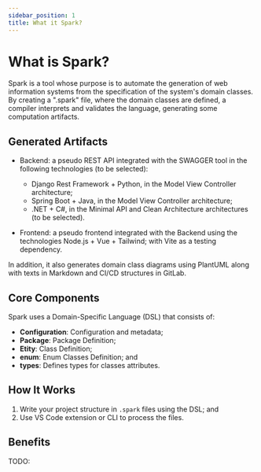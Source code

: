 ```yaml
---
sidebar_position: 1
title: What it Spark?
---
```


# What is Spark?

Spark is a tool whose purpose is to automate the generation of web information systems from the specification of the system's domain classes. By creating a ".spark" file, where the domain classes are defined, a compiler interprets and validates the language, generating some computation artifacts.

## Generated Artifacts

- Backend: a pseudo REST API integrated with the SWAGGER tool in the following technologies (to be selected):
    - Django Rest Framework + Python, in the Model View Controller architecture;
    - Spring Boot + Java, in the Model View Controller architecture;
    - .NET + C#, in the Minimal API and Clean Architecture architectures (to be selected).

- Frontend: a pseudo frontend integrated with the Backend using the technologies Node.js + Vue + Tailwind; with Vite as a testing dependency.

In addition, it also generates domain class diagrams using PlantUML along with texts in Markdown and CI/CD structures in GitLab.

## Core Components

Spark uses a Domain-Specific Language (DSL) that consists of:

- **Configuration**: Configuration and metadata;
- **Package**: Package Definition;
- **Etity**: Class Definition;
- **enum**: Enum Classes Definition; and
- **types**: Defines types for classes attributes.

## How It Works
1. Write your project structure in `.spark` files using the DSL; and
2. Use VS Code extension or CLI to process the files.

## Benefits
TODO: